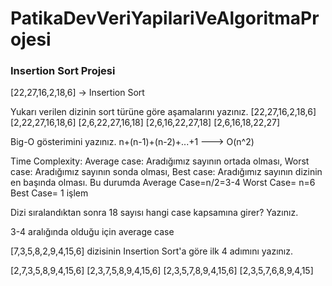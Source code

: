 # PatikaDevVeriYapilariVeAlgoritmaProjesi

### Insertion Sort Projesi

[22,27,16,2,18,6] -> Insertion Sort

Yukarı verilen dizinin sort türüne göre aşamalarını yazınız.
[22,27,16,2,18,6] 
[2,22,27,16,18,6]
[2,6,22,27,16,18]
[2,6,16,22,27,18]
[2,6,16,18,22,27]

Big-O gösterimini yazınız.
n+(n-1)+(n-2)+...+1 ---> O(n^2)

Time Complexity: 
Average case: Aradığımız sayının ortada olması,
Worst case: Aradığımız sayının sonda olması, 
Best case: Aradığımız sayının dizinin en başında olması. Bu durumda 
Average Case=n/2=3-4
Worst Case= n=6
Best Case= 1 işlem

Dizi sıralandıktan sonra 18 sayısı hangi case kapsamına girer? Yazınız.

3-4 aralığında olduğu için average case

[7,3,5,8,2,9,4,15,6] dizisinin Insertion Sort'a göre ilk 4 adımını yazınız.


[2,7,3,5,8,9,4,15,6] 
[2,3,7,5,8,9,4,15,6]
[2,3,5,7,8,9,4,15,6]
[2,3,5,7,6,8,9,4,15]
